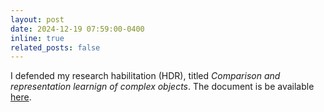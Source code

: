 ```yaml
---
layout: post
date: 2024-12-19 07:59:00-0400
inline: true
related_posts: false
---
```


I defended  my research  habilitation (HDR), titled *Comparison and representation learnign of complex objects*. The document is be available [here](https://hal.science/tel-04859155).